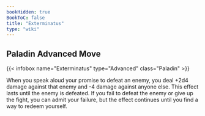 ```yaml
---
bookHidden: true
BookToC: false
title: "Exterminatus"
type: "wiki"
---
```

## Paladin Advanced Move
{{< infobox name="Exterminatus" type="Advanced" class="Paladin" >}}

When you speak aloud your promise to defeat an enemy, you deal +2d4 damage against that enemy and -4 damage against anyone else. This effect lasts until the enemy is defeated. If you fail to defeat the enemy or give up the fight, you can admit your failure, but the effect continues until you find a way to redeem yourself.